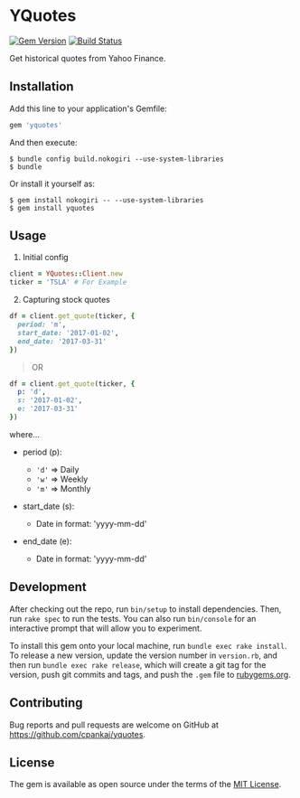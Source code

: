 # YQuotes

[![Gem Version](https://badge.fury.io/rb/yquotes.svg)](https://badge.fury.io/rb/yquotes)
[![Build Status](https://travis-ci.org/cpankaj/yquotes.svg?branch=master)](https://travis-ci.org/cpankaj/yquotes)

Get historical quotes from Yahoo Finance.


## Installation

Add this line to your application's Gemfile:

```ruby
gem 'yquotes'
```

And then execute:

	$ bundle config build.nokogiri --use-system-libraries
    $ bundle

Or install it yourself as:

	$ gem install nokogiri -- --use-system-libraries
    $ gem install yquotes

## Usage

1) Initial config

```rb
client = YQuotes::Client.new
ticker = 'TSLA' # For Example
```

2) Capturing stock quotes

```rb
df = client.get_quote(ticker, {
  period: 'm',
  start_date: '2017-01-02',
  end_date: '2017-03-31'
})
```

> OR

```rb
df = client.get_quote(ticker, {
  p: 'd',
  s: '2017-01-02',
  e: '2017-03-31'
})
```

where...

* period (p):
  * `'d'` => Daily
  * `'w'` => Weekly
  * `'m'` => Monthly

* start_date (s):
  * Date in format: 'yyyy-mm-dd'

* end_date (e):
  * Date in format: 'yyyy-mm-dd'


## Development

After checking out the repo, run `bin/setup` to install dependencies. Then, run `rake spec` to run the tests. You can also run `bin/console` for an interactive prompt that will allow you to experiment.

To install this gem onto your local machine, run `bundle exec rake install`. To release a new version, update the version number in `version.rb`, and then run `bundle exec rake release`, which will create a git tag for the version, push git commits and tags, and push the `.gem` file to [rubygems.org](https://rubygems.org).

## Contributing

Bug reports and pull requests are welcome on GitHub at https://github.com/cpankaj/yquotes.


## License

The gem is available as open source under the terms of the [MIT License](http://opensource.org/licenses/MIT).

